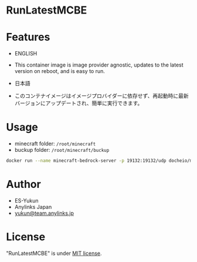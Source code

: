 # RunLatestMCBE
 
# Features
* ENGLISH
- This container image is image provider agnostic, updates to the latest version on reboot, and is easy to run.
* 日本語
- このコンテナイメージはイメージプロバイダーに依存せず、再起動時に最新バージョンにアップデートされ、簡単に実行できます。

# Usage

* minecraft folder: `/root/minecraft`
* buckup folder:    `/root/minecraft/buckup`

```bash
docker run --name minecraft-bedrock-server -p 19132:19132/udp docheio/minecraft-be:latest
```

# Author
 
* ES-Yukun
* Anylinks Japan
* yukun@team.anylinks.jp
 
# License
 
"RunLatestMCBE" is under [MIT license](https://en.wikipedia.org/wiki/MIT_License).